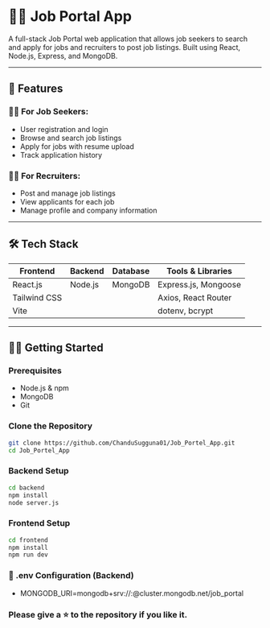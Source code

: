 # 🧑‍💼 Job Portal App



A full-stack Job Portal web application that allows job seekers to search and apply for jobs and recruiters to post job listings. Built using React, Node.js, Express, and MongoDB.

---

## 🚀 Features

### 👩‍💼 For Job Seekers:
- User registration and login
- Browse and search job listings
- Apply for jobs with resume upload
- Track application history

### 🧑‍💼 For Recruiters:
- Post and manage job listings
- View applicants for each job
- Manage profile and company information

---

## 🛠 Tech Stack

| Frontend        | Backend        | Database   | Tools & Libraries |
|----------------|----------------|------------|--------------------|
| React.js       | Node.js        | MongoDB    | Express.js, Mongoose |
| Tailwind CSS   |                |            | Axios, React Router |
| Vite           |                |            | dotenv, bcrypt     |

---



## 🧑‍💻 Getting Started

### Prerequisites
- Node.js & npm
- MongoDB
- Git

### Clone the Repository

```bash
git clone https://github.com/ChanduSugguna01/Job_Portel_App.git
cd Job_Portel_App
```


### Backend Setup

```bash
cd backend
npm install
node server.js
```

### Frontend Setup

```bash
cd frontend
npm install
npm run dev
```

### 🧪 .env Configuration (Backend)
- MONGODB_URI=mongodb+srv://<user>:<password>@cluster.mongodb.net/job_portal

### Please give a ⭐ to the repository if you like it.
